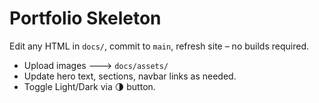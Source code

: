 # Portfolio Skeleton
Edit any HTML in `docs/`, commit to `main`, refresh site – no builds required.

* Upload images 🡒 `docs/assets/`
* Update hero text, sections, navbar links as needed.
* Toggle Light/Dark via 🌗 button.
